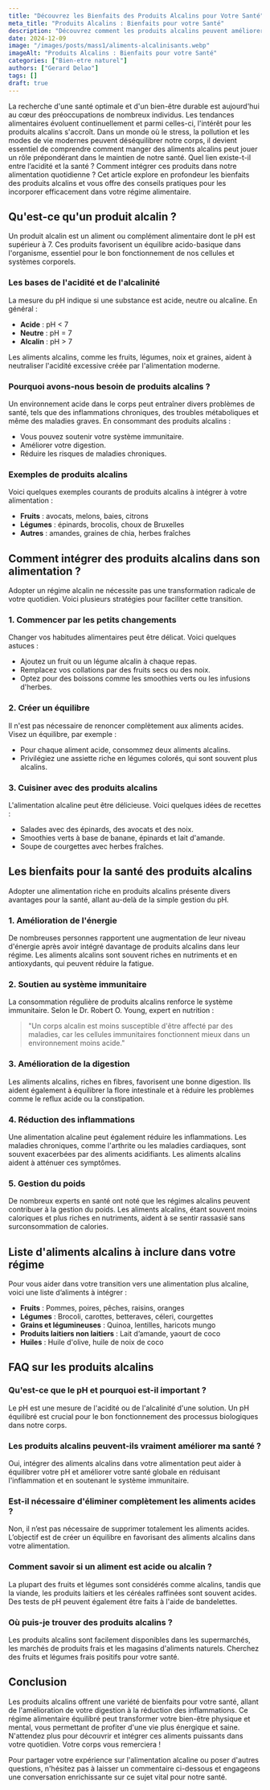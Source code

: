 ```yaml
---
title: "Découvrez les Bienfaits des Produits Alcalins pour Votre Santé"
meta_title: "Produits Alcalins : Bienfaits pour votre Santé"
description: "Découvrez comment les produits alcalins peuvent améliorer votre santé et votre bien-être grâce à une alimentation équilibrée et naturelle."
date: 2024-12-09
image: "/images/posts/mass1/aliments-alcalinisants.webp"
imageAlt: "Produits Alcalins : Bienfaits pour votre Santé"
categories: ["Bien-etre naturel"]
authors: ["Gerard Delao"]
tags: []
draft: true
---
```


La recherche d'une santé optimale et d'un bien-être durable est aujourd'hui au cœur des préoccupations de nombreux individus. Les tendances alimentaires évoluent continuellement et parmi celles-ci, l'intérêt pour les produits alcalins s'accroît. Dans un monde où le stress, la pollution et les modes de vie modernes peuvent déséquilibrer notre corps, il devient essentiel de comprendre comment manger des aliments alcalins peut jouer un rôle prépondérant dans le maintien de notre santé. Quel lien existe-t-il entre l’acidité et la santé ? Comment intégrer ces produits dans notre alimentation quotidienne ? Cet article explore en profondeur les bienfaits des produits alcalins et vous offre des conseils pratiques pour les incorporer efficacement dans votre régime alimentaire.

## Qu'est-ce qu'un produit alcalin ?

Un produit alcalin est un aliment ou complément alimentaire dont le pH est supérieur à 7. Ces produits favorisent un équilibre acido-basique dans l'organisme, essentiel pour le bon fonctionnement de nos cellules et systèmes corporels.

### Les bases de l'acidité et de l'alcalinité

La mesure du pH indique si une substance est acide, neutre ou alcaline. En général :
- **Acide** : pH < 7
- **Neutre** : pH = 7
- **Alcalin** : pH > 7

Les aliments alcalins, comme les fruits, légumes, noix et graines, aident à neutraliser l'acidité excessive créée par l'alimentation moderne.

### Pourquoi avons-nous besoin de produits alcalins ?

Un environnement acide dans le corps peut entraîner divers problèmes de santé, tels que des inflammations chroniques, des troubles métaboliques et même des maladies graves. En consommant des produits alcalins :
- Vous pouvez soutenir votre système immunitaire.
- Améliorer votre digestion.
- Réduire les risques de maladies chroniques.

### Exemples de produits alcalins

Voici quelques exemples courants de produits alcalins à intégrer à votre alimentation :
- **Fruits** : avocats, melons, baies, citrons
- **Légumes** : épinards, brocolis, choux de Bruxelles
- **Autres** : amandes, graines de chia, herbes fraîches

## Comment intégrer des produits alcalins dans son alimentation ?

Adopter un régime alcalin ne nécessite pas une transformation radicale de votre quotidien. Voici plusieurs stratégies pour faciliter cette transition.

### 1. Commencer par les petits changements

Changer vos habitudes alimentaires peut être délicat. Voici quelques astuces :
- Ajoutez un fruit ou un légume alcalin à chaque repas.
- Remplacez vos collations par des fruits secs ou des noix.
- Optez pour des boissons comme les smoothies verts ou les infusions d'herbes.

### 2. Créer un équilibre

Il n'est pas nécessaire de renoncer complètement aux aliments acides. Visez un équilibre, par exemple :
- Pour chaque aliment acide, consommez deux aliments alcalins.
- Privilégiez une assiette riche en légumes colorés, qui sont souvent plus alcalins.

### 3. Cuisiner avec des produits alcalins

L'alimentation alcaline peut être délicieuse. Voici quelques idées de recettes :
- Salades avec des épinards, des avocats et des noix.
- Smoothies verts à base de banane, épinards et lait d'amande.
- Soupe de courgettes avec herbes fraîches.

## Les bienfaits pour la santé des produits alcalins

Adopter une alimentation riche en produits alcalins présente divers avantages pour la santé, allant au-delà de la simple gestion du pH.

### 1. Amélioration de l'énergie

De nombreuses personnes rapportent une augmentation de leur niveau d'énergie après avoir intégré davantage de produits alcalins dans leur régime. Les aliments alcalins sont souvent riches en nutriments et en antioxydants, qui peuvent réduire la fatigue.

### 2. Soutien au système immunitaire

La consommation régulière de produits alcalins renforce le système immunitaire. Selon le Dr. Robert O. Young, expert en nutrition : 

> "Un corps alcalin est moins susceptible d'être affecté par des maladies, car les cellules immunitaires fonctionnent mieux dans un environnement moins acide."

### 3. Amélioration de la digestion

Les aliments alcalins, riches en fibres, favorisent une bonne digestion. Ils aident également à équilibrer la flore intestinale et à réduire les problèmes comme le reflux acide ou la constipation.

### 4. Réduction des inflammations

Une alimentation alcaline peut également réduire les inflammations. Les maladies chroniques, comme l'arthrite ou les maladies cardiaques, sont souvent exacerbées par des aliments acidifiants. Les aliments alcalins aident à atténuer ces symptômes.

### 5. Gestion du poids

De nombreux experts en santé ont noté que les régimes alcalins peuvent contribuer à la gestion du poids. Les aliments alcalins, étant souvent moins caloriques et plus riches en nutriments, aident à se sentir rassasié sans surconsommation de calories.

## Liste d'aliments alcalins à inclure dans votre régime

Pour vous aider dans votre transition vers une alimentation plus alcaline, voici une liste d’aliments à intégrer :

- **Fruits** : Pommes, poires, pêches, raisins, oranges
- **Légumes** : Brocoli, carottes, betteraves, céleri, courgettes
- **Grains et légumineuses** : Quinoa, lentilles, haricots mungo
- **Produits laitiers non laitiers** : Lait d’amande, yaourt de coco
- **Huiles** : Huile d'olive, huile de noix de coco

## FAQ sur les produits alcalins

### Qu'est-ce que le pH et pourquoi est-il important ?

Le pH est une mesure de l'acidité ou de l'alcalinité d'une solution. Un pH équilibré est crucial pour le bon fonctionnement des processus biologiques dans notre corps.

### Les produits alcalins peuvent-ils vraiment améliorer ma santé ?

Oui, intégrer des aliments alcalins dans votre alimentation peut aider à équilibrer votre pH et améliorer votre santé globale en réduisant l'inflammation et en soutenant le système immunitaire.

### Est-il nécessaire d'éliminer complètement les aliments acides ?

Non, il n’est pas nécessaire de supprimer totalement les aliments acides. L’objectif est de créer un équilibre en favorisant des aliments alcalins dans votre alimentation.

### Comment savoir si un aliment est acide ou alcalin ?

La plupart des fruits et légumes sont considérés comme alcalins, tandis que la viande, les produits laitiers et les céréales raffinées sont souvent acides. Des tests de pH peuvent également être faits à l'aide de bandelettes.

### Où puis-je trouver des produits alcalins ?

Les produits alcalins sont facilement disponibles dans les supermarchés, les marchés de produits frais et les magasins d'aliments naturels. Cherchez des fruits et légumes frais positifs pour votre santé.

## Conclusion

Les produits alcalins offrent une variété de bienfaits pour votre santé, allant de l'amélioration de votre digestion à la réduction des inflammations. Ce régime alimentaire équilibré peut transformer votre bien-être physique et mental, vous permettant de profiter d'une vie plus énergique et saine. N'attendez plus pour découvrir et intégrer ces aliments puissants dans votre quotidien. Votre corps vous remerciera !

Pour partager votre expérience sur l'alimentation alcaline ou poser d'autres questions, n'hésitez pas à laisser un commentaire ci-dessous et engageons une conversation enrichissante sur ce sujet vital pour notre santé.


